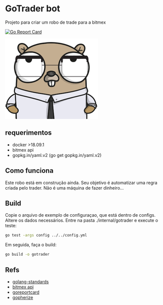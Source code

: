 # GoTrader bot

Projeto para criar um robo de trade para a bitmex

[![Go Report Card](https://goreportcard.com/badge/github.com/thiago-scherrer/gotrader)](https://goreportcard.com/report/github.com/thiago-scherrer/gotrader)

![gopher](assets/gopher.png)


## requerimentos

- docker >18.09.1
- bitmex api
- gopkg.in/yaml.v2 (go get gopkg.in/yaml.v2)

## Como funciona

Este robo está em construção ainda. Seu objetivo é automatizar uma regra criada pelo trader. Não é uma máquina de fazer dinheiro...

## Build

Copie o arquivo de exemplo de configuraçao, que está dentro de configs. Altere os dados necessários.
Entre na pasta ./internal/gotrader e execute o teste:

```bash
go test -args config ../../config.yml
```

Em seguida, faça o build:

```bash
go build -o gotrader 
```

## Refs

- [golang-standards](https://github.com/golang-standards/project-layout)
- [bitmex api](https://www.bitmex.com/api/explorer/)
- [goreportcard](https://goreportcard.com/)
- [gopherize](https://gopherize.me)
